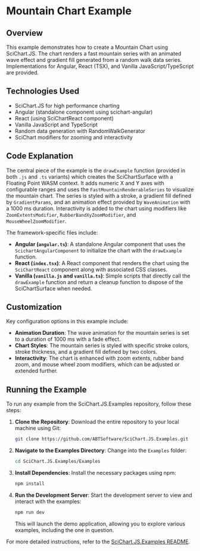 # Mountain Chart Example

## Overview

This example demonstrates how to create a Mountain Chart using SciChart.JS. The chart renders a fast mountain series with an animated wave effect and gradient fill generated from a random walk data series. Implementations for Angular, React (TSX), and Vanilla JavaScript/TypeScript are provided.

## Technologies Used

-   SciChart.JS for high performance charting
-   Angular (standalone component using scichart-angular)
-   React (using SciChartReact component)
-   Vanilla JavaScript and TypeScript
-   Random data generation with RandomWalkGenerator
-   SciChart modifiers for zooming and interactivity

## Code Explanation

The central piece of the example is the `drawExample` function (provided in both `.js` and `.ts` variants) which creates the SciChartSurface with a Floating Point WASM context. It adds numeric X and Y axes with configurable ranges and uses the `FastMountainRenderableSeries` to visualize the mountain chart. The series is styled with a stroke, a gradient fill defined by `GradientParams`, and an animation effect provided by `WaveAnimation` with a 1000 ms duration. Interactivity is added to the chart using modifiers like `ZoomExtentsModifier`, `RubberBandXyZoomModifier`, and `MouseWheelZoomModifier`.

The framework-specific files include:

-   **Angular (`angular.ts`)**: A standalone Angular component that uses the `ScichartAngularComponent` to initialize the chart with the `drawExample` function.
-   **React (`index.tsx`)**: A React component that renders the chart using the `SciChartReact` component along with associated CSS classes.
-   **Vanilla (`vanilla.js` and `vanilla.ts`)**: Simple scripts that directly call the `drawExample` function and return a cleanup function to dispose of the SciChartSurface when needed.

## Customization

Key configuration options in this example include:

-   **Animation Duration**: The wave animation for the mountain series is set to a duration of 1000 ms with a fade effect.
-   **Chart Styles**: The mountain series is styled with specific stroke colors, stroke thickness, and a gradient fill defined by two colors.
-   **Interactivity**: The chart is enhanced with zoom extents, rubber band zoom, and mouse wheel zoom modifiers, which can be adjusted or extended further.

## Running the Example

To run any example from the SciChart.JS.Examples repository, follow these steps:

1. **Clone the Repository**: Download the entire repository to your local machine using Git:

    ```bash
    git clone https://github.com/ABTSoftware/SciChart.JS.Examples.git
    ```

2. **Navigate to the Examples Directory**: Change into the `Examples` folder:

    ```bash
    cd SciChart.JS.Examples/Examples
    ```

3. **Install Dependencies**: Install the necessary packages using npm:

    ```bash
    npm install
    ```

4. **Run the Development Server**: Start the development server to view and interact with the examples:

    ```bash
    npm run dev
    ```

    This will launch the demo application, allowing you to explore various examples, including the one in question.

For more detailed instructions, refer to the [SciChart.JS.Examples README](https://github.com/ABTSoftware/SciChart.JS.Examples/blob/master/README.md).
